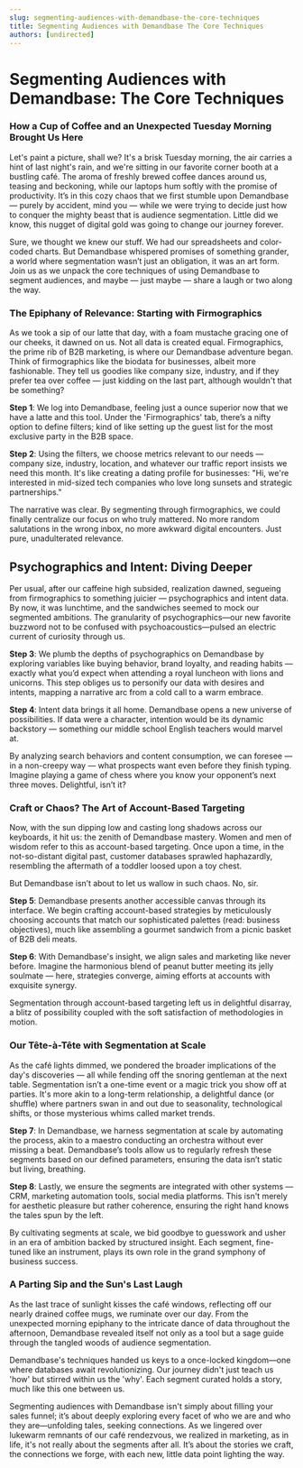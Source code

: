 ```yaml
---
slug: segmenting-audiences-with-demandbase-the-core-techniques
title: Segmenting Audiences with Demandbase The Core Techniques
authors: [undirected]
---
```



# Segmenting Audiences with Demandbase: The Core Techniques

### How a Cup of Coffee and an Unexpected Tuesday Morning Brought Us Here

Let's paint a picture, shall we? It's a brisk Tuesday morning, the air carries a hint of last night's rain, and we're sitting in our favorite corner booth at a bustling café. The aroma of freshly brewed coffee dances around us, teasing and beckoning, while our laptops hum softly with the promise of productivity. It’s in this cozy chaos that we first stumble upon Demandbase — purely by accident, mind you — while we were trying to decide just how to conquer the mighty beast that is audience segmentation. Little did we know, this nugget of digital gold was going to change our journey forever.

Sure, we thought we knew our stuff. We had our spreadsheets and color-coded charts. But Demandbase whispered promises of something grander, a world where segmentation wasn’t just an obligation, it was an art form. Join us as we unpack the core techniques of using Demandbase to segment audiences, and maybe — just maybe — share a laugh or two along the way.

### The Epiphany of Relevance: Starting with Firmographics

As we took a sip of our latte that day, with a foam mustache gracing one of our cheeks, it dawned on us. Not all data is created equal. Firmographics, the prime rib of B2B marketing, is where our Demandbase adventure began. Think of firmographics like the biodata for businesses, albeit more fashionable. They tell us goodies like company size, industry, and if they prefer tea over coffee — just kidding on the last part, although wouldn't that be something?

**Step 1**: We log into Demandbase, feeling just a ounce superior now that we have a latte and this tool. Under the 'Firmographics' tab, there’s a nifty option to define filters; kind of like setting up the guest list for the most exclusive party in the B2B space.

**Step 2**: Using the filters, we choose metrics relevant to our needs — company size, industry, location, and whatever our traffic report insists we need this month. It's like creating a dating profile for businesses: "Hi, we're interested in mid-sized tech companies who love long sunsets and strategic partnerships."

The narrative was clear. By segmenting through firmographics, we could finally centralize our focus on who truly mattered. No more random salutations in the wrong inbox, no more awkward digital encounters. Just pure, unadulterated relevance.

## Psychographics and Intent: Diving Deeper

Per usual, after our caffeine high subsided, realization dawned, segueing from firmographics to something juicier — psychographics and intent data. By now, it was lunchtime, and the sandwiches seemed to mock our segmented ambitions. The granularity of psychographics—our new favorite buzzword not to be confused with psychoacoustics—pulsed an electric current of curiosity through us.

**Step 3**: We plumb the depths of psychographics on Demandbase by exploring variables like buying behavior, brand loyalty, and reading habits — exactly what you’d expect when attending a royal luncheon with lions and unicorns. This step obliges us to personify our data with desires and intents, mapping a narrative arc from a cold call to a warm embrace.

**Step 4**: Intent data brings it all home. Demandbase opens a new universe of possibilities. If data were a character, intention would be its dynamic backstory — something our middle school English teachers would marvel at.

By analyzing search behaviors and content consumption, we can foresee — in a non-creepy way — what prospects want even before they finish typing. Imagine playing a game of chess where you know your opponent’s next three moves. Delightful, isn’t it?

### Craft or Chaos? The Art of Account-Based Targeting

Now, with the sun dipping low and casting long shadows across our keyboards, it hit us: the zenith of Demandbase mastery. Women and men of wisdom refer to this as account-based targeting. Once upon a time, in the not-so-distant digital past, customer databases sprawled haphazardly, resembling the aftermath of a toddler loosed upon a toy chest. 

But Demandbase isn’t about to let us wallow in such chaos. No, sir.

**Step 5**: Demandbase presents another accessible canvas through its interface. We begin crafting account-based strategies by meticulously choosing accounts that match our sophisticated palettes (read: business objectives), much like assembling a gourmet sandwich from a picnic basket of B2B deli meats.

**Step 6**: With Demandbase's insight, we align sales and marketing like never before. Imagine the harmonious blend of peanut butter meeting its jelly soulmate — here, strategies converge, aiming efforts at accounts with exquisite synergy.

Segmentation through account-based targeting left us in delightful disarray, a blitz of possibility coupled with the soft satisfaction of methodologies in motion. 

### Our Tête-à-Tête with Segmentation at Scale

As the café lights dimmed, we pondered the broader implications of the day's discoveries — all while fending off the snoring gentleman at the next table. Segmentation isn’t a one-time event or a magic trick you show off at parties. It's more akin to a long-term relationship, a delightful dance (or shuffle) where partners swan in and out due to seasonality, technological shifts, or those mysterious whims called market trends.

**Step 7**: In Demandbase, we harness segmentation at scale by automating the process, akin to a maestro conducting an orchestra without ever missing a beat. Demandbase’s tools allow us to regularly refresh these segments based on our defined parameters, ensuring the data isn’t static but living, breathing.

**Step 8**: Lastly, we ensure the segments are integrated with other systems — CRM, marketing automation tools, social media platforms. This isn't merely for aesthetic pleasure but rather coherence, ensuring the right hand knows the tales spun by the left.

By cultivating segments at scale, we bid goodbye to guesswork and usher in an era of ambition backed by structured insight. Each segment, fine-tuned like an instrument, plays its own role in the grand symphony of business success.

### A Parting Sip and the Sun's Last Laugh

As the last trace of sunlight kisses the café windows, reflecting off our nearly drained coffee mugs, we ruminate over our day. From the unexpected morning epiphany to the intricate dance of data throughout the afternoon, Demandbase revealed itself not only as a tool but a sage guide through the tangled woods of audience segmentation.

Demandbase's techniques handed us keys to a once-locked kingdom—one where databases await revolutionizing. Our journey didn't just teach us 'how' but stirred within us the 'why'. Each segment curated holds a story, much like this one between us.

Segmenting audiences with Demandbase isn't simply about filling your sales funnel; it’s about deeply exploring every facet of who we are and who they are—unfolding tales, seeking connections. As we lingered over lukewarm remnants of our café rendezvous, we realized in marketing, as in life, it's not really about the segments after all. It’s about the stories we craft, the connections we forge, with each new, little data point lighting the way.
```
